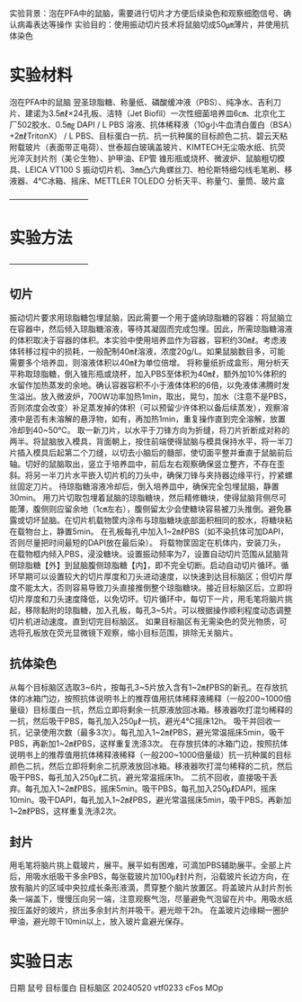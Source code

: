 实验背景：泡在PFA中的鼠脑，需要进行切片才方便后续染色和观察细胞信号、确认病毒表达等操作
实验目的：使用振动切片技术将鼠脑切成50㎛薄片，并使用抗体染色

# 实验材料
泡在PFA中的鼠脑
翌圣琼脂糖、称量纸、磷酸缓冲液（PBS）、纯净水、吉利刀片、建诺为3.5㎖×24孔板、洁特（Jet Biofil）一次性细菌培养皿6㎝、北京化工厂502胶水、0.5㎎ DAPI / L PBS 溶液、抗体稀释液（10g小牛血清白蛋白（BSA）+2㎖TritonX） / L PBS、目标蛋白一抗、抗一抗种属的目标颜色二抗、碧云天粘附载玻片（表面带正电荷）、世泰超白玻璃盖玻片、KIMTECH无尘吸水纸、抗荧光淬灭封片剂（美仑生物）、护甲油、EP管
锥形瓶或烧杯、微波炉、鼠脑粗切模具、LEICA VT100 S 振动切片机、3㎜凸六角螺丝刀、柏伦斯特细勾线毛笔刷、移液器、4℃冰箱、摇床、METTLER TOLEDO 分析天平、称量勺、量筒、玻片盒

——————————
# 实验方法
——————————
## 切片
振动切片要求用琼脂糖包埋鼠脑，因此需要一个用于盛纳琼脂糖的容器：将鼠脑立在容器中，然后倾入琼脂糖溶液，等待其凝固而完成包埋。因此，所需琼脂糖溶液的体积取决于容器的体积。本实验中使用培养皿作为容器，容积约30㎖。考虑液体转移过程中的损耗，一般配制40㎖溶液，浓度20g/L。如果鼠脑数目多，可能需要多个培养皿，则溶液体积以40㎖为单位倍增。
将称量纸折成盒形，用分析天平称取琼脂糖，倒入锥形瓶或烧杯，加入PBS至体积为40㎖，额外加10%体积的水留作加热蒸发的余地。确认容器容积不小于液体体积的6倍，以免液体沸腾时发生溢出。放入微波炉，700W功率加热1min，取出，晃匀，加水（注意不是PBS，否则浓度会改变）补足蒸发掉的体积（可以预留少许体积以备后续蒸发），观察溶液中是否有未溶解的悬浮物，如有，再加热1min，重复操作直到完全溶解，放置冷却到40~50℃。
取一新刀片，以水平于刀锋方向为折缝，将刀片折断成对称的两半。将鼠脑放入模具，背面朝上，按住前端使得鼠脑与模具保持水平，将一半刀片插入模具后起第二个刀缝，以切去小脑后的髓部，使切面平整并垂直于鼠脑前后轴。切好的鼠脑取出，竖立于培养皿中，前后左右观察确保竖立整齐，不存在歪斜。将另一半刀片水平嵌入切片机的刀头中，确保刀锋与夹持器边缘平行，拧紧螺丝固定刀片。
待琼脂糖溶液冷却后，倒入培养皿中，确保完全包埋鼠脑，静置30min。
用刀片切取包埋着鼠脑的琼脂糖块，然后精修糖块，使得鼠脑背侧尽可能薄，腹侧则应留余地（1㎝左右），腹侧留太少会使糖块容易被刀头推倒。避免暴露或切坏鼠脑。在切片机载物筐内涂布与琼脂糖块底部面积相同的胶水，将糖块粘在载物台上，静置5min。
在孔板每孔中加入1~2㎖PBS（如不染抗体可加DAPI，否则尽量把时间最短的DAPI放在最后染）。
将载物筐固定在机体内，安装刀头，在载物框内倾入PBS，浸没糖块。设置振动频率为7，设置自动切片范围从鼠脑背侧琼脂糖【外】到鼠脑腹侧琼脂糖【内】，即不完全切断。启动自动切片循环。循环早期可以设置较大的切片厚度和刀头进动速度，以快速到达目标脑区；但切片厚度不能太大，否则容易导致刀头直接推倒整个琼脂糖块。接近目标脑区后，立即将切片厚度和刀头速度降低，以免切坏。切片循环中，每切下一片，用毛笔将脑片挑起，移除黏附的琼脂糖，加入孔板，每孔3~5片。可以根据操作顺利程度动态调整切片机进动速度。直到切完目标脑区。
如果目标脑区有无需染色的荧光物质，可选将孔板放在荧光显微镜下观察，缩小目标范围，排除无关脑片。

## 抗体染色
从每个目标脑区选取3~6片，按每孔3~5片放入含有1~2㎖PBS的新孔。在存放抗体的冰箱门边，按照抗体说明书上的推荐值用抗体稀释液稀释（一般200~1000倍量级）目标蛋白一抗，然后立即将剩余一抗原液放回冰箱。移液器吹打混匀稀释的一抗，然后吸干PBS，每孔加入250㎕一抗，避光4℃摇床12h。
吸干并回收一抗，记录使用次数（最多3次）。每孔加入1~2㎖PBS，避光常温摇床5min，吸干PBS，再新加1~2㎖PBS，这样重复洗涤3次。
在存放抗体的冰箱门边，按照抗体说明书上的推荐值用抗体稀释液稀释（一般200~1000倍量级）抗一抗种属的目标颜色二抗，然后立即将剩余二抗原液放回冰箱。移液器吹打混匀稀释的二抗，然后吸干PBS，每孔加入250㎕二抗，避光常温摇床1h。
二抗不回收，直接吸干丢弃。每孔加入1~2㎖PBS，摇床5min。吸干PBS，每孔加入250㎕DAPI，摇床10min。吸干DAPI，每孔加入1~2㎖PBS，避光常温摇床5min，吸干PBS，再新加1~2㎖PBS，这样重复洗涤2次。

## 封片
用毛笔将脑片挑上载玻片，展平。展平如有困难，可滴加PBS辅助展平。全部上片后，用吸水纸吸干多余PBS，每张载玻片加100㎕封片剂，沿载玻片长边方向，在放有脑片的区域中央拉成长条形液滴，贯穿整个脑片放置区。将盖玻片从封片剂长条一端盖下，慢慢压向另一端，注意观察气泡，尽量避免气泡留在片中。用吸水纸按压盖好的玻片，挤出多余封片剂并吸干。避光晾干2h。
在盖玻片边缘糊一圈护甲油，避光晾干10min以上，放入玻片盒避光保存。

# 实验日志
日期		鼠号		目标蛋白	目标脑区
20240520	vtf0233		cFos		MOp